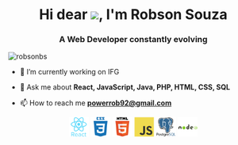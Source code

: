 <h1 align="center">Hi dear <img src="https://raw.githubusercontent.com/kaueMarques/kaueMarques/master/hi.gif" width="30px">, I'm Robson Souza</h1>
<h3 align="center">A Web Developer constantly evolving</h3>
<p align="left"> <img src="https://komarev.com/ghpvc/?username=robsonbs" alt="robsonbs" /> </p>

* 🔭 I’m currently working on IFG

* 💬 Ask me about **React, JavaScript, Java, PHP, HTML, CSS, SQL**

* 📫 How to reach me **powerrob92@gmail.com**

<p align="center">
<img src="https://raw.githubusercontent.com/devicons/devicon/master/icons/react/react-original-wordmark.svg" alt="react" width="40" height="40"/>
<img src="https://raw.githubusercontent.com/devicons/devicon/master/icons/css3/css3-plain-wordmark.svg" alt="css3"  width="40" height="40"/>
<img src="https://raw.githubusercontent.com/devicons/devicon/master/icons/html5/html5-original-wordmark.svg" alt="html5"  width="40" height="40"/>
<img src="https://raw.githubusercontent.com/devicons/devicon/master/icons/javascript/javascript-original.svg" alt="javascript" width="40" height="40"/>
<img src="https://raw.githubusercontent.com/devicons/devicon/master/icons/postgresql/postgresql-original-wordmark.svg" alt="postgresql" width="40" height="40"/>
<img src="https://raw.githubusercontent.com/devicons/devicon/master/icons/nodejs/nodejs-original-wordmark.svg" alt="nodejs" width="40" height="40"/>
</p>

<!--
**robsonbs/robsonbs** is a ✨ _special_ ✨ repository because its `README.md` (this file) appears on your GitHub profile.

Here are some ideas to get you started:

* 🔭 I’m currently working on IFG
* 🌱 I’m currently learning [React](https://reactjs.org)...
* 👯 I’m looking to collaborate on ...
* 🤔 I’m looking for help with ...
* 💬 Ask me about ...
* 📫 How to reach me: ...
* 😄 Pronouns: ...
* ⚡ Fun fact: ...
-->
